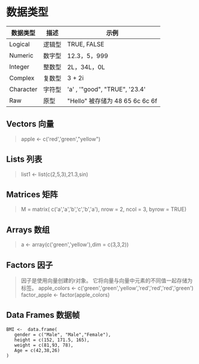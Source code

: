 #  数据类型
 
| 数据类型 | 描述 | 示例 |
| - | - | - |
| Logical | 逻辑型 | TRUE, FALSE |
| Numeric | 数字型 | 12.3，5，999 |
| Integer | 整数型 | 2L，34L，0L |
| Complex | 复数型 | 3 + 2i |
| Character | 字符型 | 'a' , '"good", "TRUE", '23.4' |
| Raw | 原型 | "Hello" 被存储为 48 65 6c 6c 6f |

## Vectors 向量

> apple <- c('red','green',"yellow")

## Lists 列表

> list1 <- list(c(2,5,3),21.3,sin)

## Matrices 矩阵

> M = matrix( c('a','a','b','c','b','a'), nrow = 2, ncol = 3, byrow = TRUE)

## Arrays 数组

> a <- array(c('green','yellow'),dim = c(3,3,2))

## Factors 因子

> 因子是使用向量创建的r对象。 它将向量与向量中元素的不同值一起存储为标签。
> apple_colors <- c('green','green','yellow','red','red','red','green')
> factor_apple <- factor(apple_colors)

## Data Frames 数据帧

```
BMI <- 	data.frame(
   gender = c("Male", "Male","Female"), 
   height = c(152, 171.5, 165), 
   weight = c(81,93, 78),
   Age = c(42,38,26)
)
```